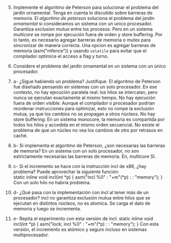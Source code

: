 5) Implemente el algoritmo de Peterson para solucionar el problema del jardin ornamental. Tenga en cuenta lo discutido sobre barreras de memoria.
El *algortimo de peterson* soluciona el problema del *jardin ornamental* si consideramos un sistema con un unico procesador. Garantiza *exclusion mutua* entre los procesos.
Pero en un sistema *multicore* se rompe por ejecución fuera de orden y store buffering.
Por lo tanto, es necesario agregar barreras de memoria o mutex para sincronizar de manera correcta.
Una opcion es agregar barreras de memoria (asm("mfence")) y usando `volatile` para evitar que el compilador optimice el acceso a flag y turno.

6) Considere el problema del jardín ornamental en un sistema con un único procesador.
6) a- ¿Sigue habiendo un problema? Justifique.
El algoritmo de Peterson fue diseñado pensando en sistemas con un solo procesador. En ese contexto, no hay ejecución paralela real: los hilos se intercalan, pero nunca se ejecutan exactamente al mismo tiempo.
No hay ejecución fuera de orden visible:
Aunque el compilador o procesador podrían reordenar instrucciones para optimizar, esto no rompe la exclusión mutua, ya que los cambios no se propagan a otros núcleos.
No hay store buffering: En un sistema monocore, la memoria es compartida por todos los hilos y accedida en el mismo orden secuencial. No existe el problema de que un núcleo no vea los cambios de otro por retrasos en caché.

6) b- Si implementa el algoritmo de Peterson, ¿son necesarias las barreras de memoria? 
En un sistema con un solo procesador, no son estrictamente necesarias las barreras de memoria. En, multicore SI.

6) c- Si el incremento se hace con la instrucción incl de x86, ¿hay problema? Puede aprovechar la siguiente función:    
    static inline void incl(int *p) { 
        asm("incl %0" : "+m"(*p) : : "memory"); 
    }
 Con un solo hilo no habría problema.
6) d- ¿Qué pasa con la implementación con incl al tener más de un procesador?
 incl no garantiza exclusión mutua entre hilos que se ejecutan en distintos núcleos, no es atomica.
 Se carga el dato de memoria y luego se incrementa.
6) e- Repita el experimento con esta versión de incl: 
    static inline void incl(int *p) { 
        asm("lock; incl %0" : "+m"(*p) : : "memory"); 
    }
Con esta versión, el incremento es atómico y seguro incluso en sistemas multiprocesador. 